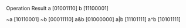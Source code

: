 Operation       Result
a               [01001110]
b               [11100001]   

~a              [10110001]
~b              [00011110]
a&b             [01000000]
a|b             [11101111]
a^b             [10101111]
